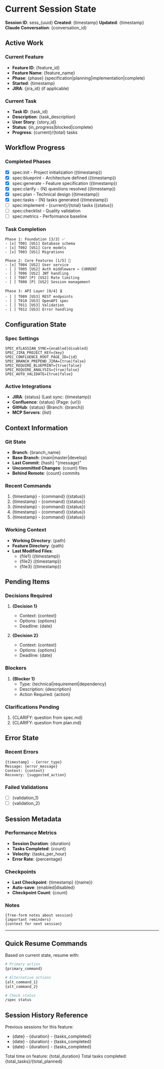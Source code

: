 # Current Session State

**Session ID**: sess_{uuid}
**Created**: {timestamp}
**Updated**: {timestamp}
**Claude Conversation**: {conversation_id}

## Active Work

### Current Feature
- **Feature ID**: {feature_id}
- **Feature Name**: {feature_name}
- **Phase**: {phase} (specification|planning|implementation|complete)
- **Started**: {timestamp}
- **JIRA**: {jira_id} (if applicable)

### Current Task
- **Task ID**: {task_id}
- **Description**: {task_description}
- **User Story**: {story_id}
- **Status**: {in_progress|blocked|complete}
- **Progress**: {current}/{total} tasks

## Workflow Progress

### Completed Phases
- [x] spec:init - Project initialization ({timestamp})
- [x] spec:blueprint - Architecture defined ({timestamp})
- [x] spec:generate - Feature specification ({timestamp})
- [x] spec:clarify - {N} questions resolved ({timestamp})
- [x] spec:plan - Technical design ({timestamp})
- [x] spec:tasks - {N} tasks generated ({timestamp})
- [ ] spec:implement - {current}/{total} tasks ({status})
- [ ] spec:checklist - Quality validation
- [ ] spec:metrics - Performance baseline

### Task Completion
```
Phase 1: Foundation [3/3] ✅
- [x] T001 [US1] Database schema
- [x] T002 [US1] Core models
- [x] T003 [US1] Migrations

Phase 2: Core Features [1/5] 🔄
- [x] T004 [US2] User service
- [ ] T005 [US2] Auth middleware ← CURRENT
- [ ] T006 [US2] JWT handling
- [ ] T007 [P] [US2] Rate limiting
- [ ] T008 [P] [US2] Session management

Phase 3: API Layer [0/4] ⏳
- [ ] T009 [US3] REST endpoints
- [ ] T010 [US3] OpenAPI spec
- [ ] T011 [US3] Validation
- [ ] T012 [US3] Error handling
```

## Configuration State

### Spec Settings
```
SPEC_ATLASSIAN_SYNC={enabled|disabled}
SPEC_JIRA_PROJECT_KEY={key}
SPEC_CONFLUENCE_ROOT_PAGE_ID={id}
SPEC_BRANCH_PREPEND_JIRA={true|false}
SPEC_REQUIRE_BLUEPRINT={true|false}
SPEC_REQUIRE_ANALYSIS={true|false}
SPEC_AUTO_VALIDATE={true|false}
```

### Active Integrations
- **JIRA**: {status} (Last sync: {timestamp})
- **Confluence**: {status} (Page: {url})
- **GitHub**: {status} (Branch: {branch})
- **MCP Servers**: {list}

## Context Information

### Git State
- **Branch**: {branch_name}
- **Base Branch**: {main|master|develop}
- **Last Commit**: {hash} "{message}"
- **Uncommitted Changes**: {count} files
- **Behind Remote**: {count} commits

### Recent Commands
1. {timestamp} - {command} ({status})
2. {timestamp} - {command} ({status})
3. {timestamp} - {command} ({status})
4. {timestamp} - {command} ({status})
5. {timestamp} - {command} ({status})

### Working Context
- **Working Directory**: {path}
- **Feature Directory**: {path}
- **Last Modified Files**:
  - {file1} ({timestamp})
  - {file2} ({timestamp})
  - {file3} ({timestamp})

## Pending Items

### Decisions Required
1. **{Decision 1}**
   - Context: {context}
   - Options: {options}
   - Deadline: {date}

2. **{Decision 2}**
   - Context: {context}
   - Options: {options}
   - Deadline: {date}

### Blockers
1. **{Blocker 1}**
   - Type: {technical|requirement|dependency}
   - Description: {description}
   - Action Required: {action}

### Clarifications Pending
1. {CLARIFY: question from spec.md}
2. {CLARIFY: question from plan.md}

## Error State

### Recent Errors
```
{timestamp} - {error_type}
Message: {error_message}
Context: {context}
Recovery: {suggested_action}
```

### Failed Validations
- [ ] {validation_1}
- [ ] {validation_2}

## Session Metadata

### Performance Metrics
- **Session Duration**: {duration}
- **Tasks Completed**: {count}
- **Velocity**: {tasks_per_hour}
- **Error Rate**: {percentage}

### Checkpoints
- **Last Checkpoint**: {timestamp} ({name})
- **Auto-save**: {enabled|disabled}
- **Checkpoint Count**: {count}

### Notes
```
{free-form notes about session}
{important reminders}
{context for next session}
```

---

## Quick Resume Commands

Based on current state, resume with:
```bash
# Primary action
{primary_command}

# Alternative actions
{alt_command_1}
{alt_command_2}

# Check status
/spec status
```

## Session History Reference

Previous sessions for this feature:
- {date} - {duration} - {tasks_completed}
- {date} - {duration} - {tasks_completed}
- {date} - {duration} - {tasks_completed}

Total time on feature: {total_duration}
Total tasks completed: {total_tasks}/{total_planned}